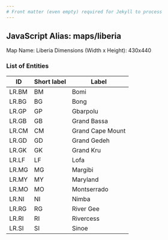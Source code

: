 ```yaml
---
# Front matter (even empty) required for Jekyll to process
---
```


## JavaScript Alias: maps/liberia

Map Name: Liberia
Dimensions (Width x Height): 430x440





### List of Entities

ID | Short label | Label
---|---|---|
LR.BM|BM|Bomi
LR.BG|BG|Bong
LR.GP|GP|Gbarpolu
LR.GB|GB|Grand Bassa
LR.CM|CM|Grand Cape Mount
LR.GD|GD|Grand Gedeh
LR.GK|GK|Grand Kru
LR.LF|LF|Lofa
LR.MG|MG|Margibi
LR.MY|MY|Maryland
LR.MO|MO|Montserrado
LR.NI|NI|Nimba
LR.RG|RG|River Gee
LR.RI|RI|Rivercess
LR.SI|SI|Sinoe

